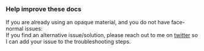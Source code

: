 ### Help improve these docs

If you are already using an opaque material, and you do not have face-normal issues:  
If you find an alternative issue/solution, please reach out to me on [twitter](https://twitter.com/vertxxyz) so I can add your issue to the troubleshooting steps.